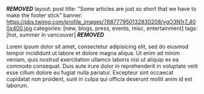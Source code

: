 ***REMOVED***
layout: post
title: "Some articles are just so short that we have to make the footer stick"
banner: https://pbs.twimg.com/profile_images/788777950132830208/vgO3N1r7_400x400.jpg
categories: [new, blogs, press, events, misc, entertainment]
tags: [hot, summer in vancouver]
***REMOVED***

Lorem ipsum dolor sit amet, consectetur adipisicing elit, sed do eiusmod tempor incididunt ut labore et dolore magna aliqua. Ut enim ad minim veniam, quis nostrud exercitation ullamco laboris nisi ut aliquip ex ea commodo consequat. Duis aute irure dolor in reprehenderit in voluptate velit esse cillum dolore eu fugiat nulla pariatur. Excepteur sint occaecat cupidatat non proident, sunt in culpa qui officia deserunt mollit anim id est laborum.